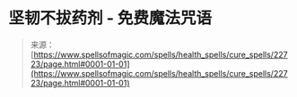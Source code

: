 <!--yml

category: 未分类

date: 2024-06-12 19:07:16

-->

# 坚韧不拔药剂 - 免费魔法咒语

> 来源：[https://www.spellsofmagic.com/spells/health_spells/cure_spells/22723/page.html#0001-01-01](https://www.spellsofmagic.com/spells/health_spells/cure_spells/22723/page.html#0001-01-01)
